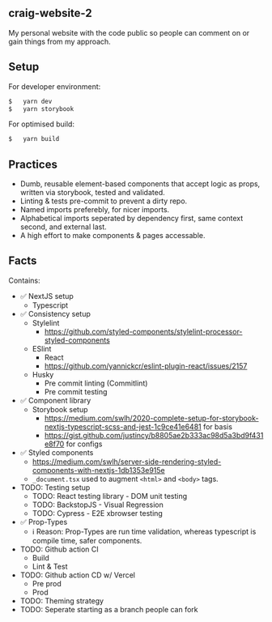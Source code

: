 ## craig-website-2

My personal website with the code public so people can comment on or gain things from my approach.

## Setup
For developer environment:
```bash
$   yarn dev
$   yarn storybook
```
For optimised build:
```bash
$   yarn build
```

## Practices
- Dumb, reusable element-based components that accept logic as props, written via storybook, tested and validated.
- Linting & tests pre-commit to prevent a dirty repo.
- Named imports preferebly, for nicer imports.
- Alphabetical imports seperated by dependency first, same context second, and external last.
- A high effort to make components & pages accessable.
## Facts
Contains:
- ✅ NextJS setup
    - Typescript
- ✅ Consistency setup
    - Stylelint
        - https://github.com/styled-components/stylelint-processor-styled-components
    - ESlint
        - React
        - https://github.com/yannickcr/eslint-plugin-react/issues/2157
    - Husky
        - Pre commit linting (Commitlint)
        - Pre commit testing
- ✅ Component library
    - Storybook setup
        - https://medium.com/swlh/2020-complete-setup-for-storybook-nextjs-typescript-scss-and-jest-1c9ce41e6481 for basis
        - https://gist.github.com/justincy/b8805ae2b333ac98d5a3bd9f431e8f70 for configs
- ✅ Styled components
    - https://medium.com/swlh/server-side-rendering-styled-components-with-nextjs-1db1353e915e
    - `_document.tsx` used to augment `<html>` and `<body>` tags.
- TODO: Testing setup
    - TODO: React testing library - DOM unit testing
    - TODO: BackstopJS - Visual Regression
    - TODO: Cypress - E2E xbrowser testing
- ✅ Prop-Types
    - ℹ️ Reason: Prop-Types are run time validation, whereas typescript is compile time, safer components.
- TODO: Github action CI
    - Build
    - Lint & Test
- TODO: Github action CD w/ Vercel
    - Pre prod
    - Prod
- TODO: Theming strategy
- TODO: Seperate starting as a branch people can fork